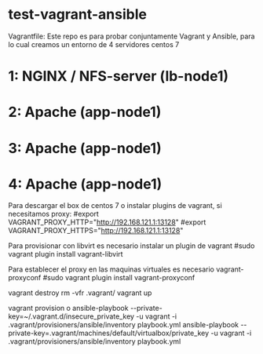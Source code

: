 # test-vagrant-ansible

Vagrantfile:
Este repo es para probar conjuntamente Vagrant y Ansible, para lo cual creamos un entorno de 4 servidores centos 7
# 1: NGINX / NFS-server (lb-node1)
# 2: Apache (app-node1)
# 3: Apache (app-node1)
# 4: Apache (app-node1)

Para descargar el box de centos 7 o instalar plugins de vagrant, si necesitamos proxy:
#export VAGRANT_PROXY_HTTP="http://192.168.121.1:13128"
#export VAGRANT_PROXY_HTTPS="http://192.168.121.1:13128"

Para provisionar con libvirt es necesario instalar un plugin de vagrant 
#sudo vagrant plugin install vagrant-libvirt

Para establecer el proxy en las maquinas virtuales es necesario vagrant-proxyconf
#sudo vagrant plugin install vagrant-proxyconf

vagrant destroy
rm -vfr .vagrant/
vagrant up


vagrant provision
o
ansible-playbook --private-key=~/.vagrant.d/insecure_private_key -u vagrant -i .vagrant/provisioners/ansible/inventory playbook.yml
ansible-playbook --private-key=.vagrant/machines/default/virtualbox/private_key -u vagrant -i .vagrant/provisioners/ansible/inventory playbook.yml

